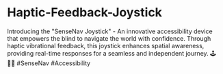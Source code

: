 # Haptic-Feedback-Joystick
Introducing the "SenseNav Joystick" - An innovative accessibility device that empowers the blind to navigate the world with confidence. Through haptic vibrational feedback, this joystick enhances spatial awareness, providing real-time responses for a seamless and independent journey. 🕹️👨‍🦯 #SenseNav #Accessibility
